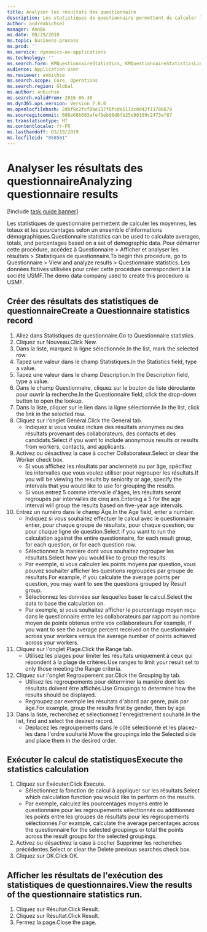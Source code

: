 ```yaml
---
title: Analyser les résultats des questionnaire
description: Les statistiques de questionnaire permettent de calculer les moyennes, les totaux et les pourcentages selon un ensemble d'informations démographiques.
author: andreabichsel
manager: AnnBe
ms.date: 08/29/2018
ms.topic: business-process
ms.prod: ''
ms.service: dynamics-ax-applications
ms.technology: ''
ms.search.form: KMQuestionnaireStatistics, KMQuestionnaireStatisticsLine
audience: Application User
ms.reviewer: anbichse
ms.search.scope: Core, Operations
ms.search.region: Global
ms.author: anbichse
ms.search.validFrom: 2016-06-30
ms.dyn365.ops.version: Version 7.0.0
ms.openlocfilehash: 2d8f9c2fcf0be117f8fcde5113c0d42f11786679
ms.sourcegitcommit: 608e68b603afef9eb98d8fb25e90109c2473ef87
ms.translationtype: HT
ms.contentlocale: fr-FR
ms.lasthandoff: 03/19/2019
ms.locfileid: "858581"
---
```

# <a name="analyzing-questionnaire-results"></a><span data-ttu-id="e47e6-103">Analyser les résultats des questionnaire</span><span class="sxs-lookup"><span data-stu-id="e47e6-103">Analyzing questionnaire results</span></span>

[!include [task guide banner](../../includes/task-guide-banner.md)]

<span data-ttu-id="e47e6-104">Les statistiques de questionnaire permettent de calculer les moyennes, les totaux et les pourcentages selon un ensemble d'informations démographiques.</span><span class="sxs-lookup"><span data-stu-id="e47e6-104">Questionnaire statistics can be used to calculate averages, totals, and percentages based on a set of demographic data.</span></span> <span data-ttu-id="e47e6-105">Pour démarrer cette procédure, accédez à Questionnaire > Afficher et analyser les résultats > Statistiques de questionnaire.</span><span class="sxs-lookup"><span data-stu-id="e47e6-105">To begin this procedure, go to Questionnaire > View and analyze results > Questionnaire statistics.</span></span> <span data-ttu-id="e47e6-106">Les données fictives utilisées pour créer cette procédure correspondent à la société USMF.</span><span class="sxs-lookup"><span data-stu-id="e47e6-106">The demo data company used to create this procedure is USMF.</span></span>


## <a name="create-a-questionnaire-statistics-record"></a><span data-ttu-id="e47e6-107">Créer des résultats des statistiques de questionnaire</span><span class="sxs-lookup"><span data-stu-id="e47e6-107">Create a Questionnaire statistics record</span></span>
1. <span data-ttu-id="e47e6-108">Allez dans Statistiques de questionnaire.</span><span class="sxs-lookup"><span data-stu-id="e47e6-108">Go to Questionnaire statistics.</span></span>
2. <span data-ttu-id="e47e6-109">Cliquez sur Nouveau.</span><span class="sxs-lookup"><span data-stu-id="e47e6-109">Click New.</span></span>
3. <span data-ttu-id="e47e6-110">Dans la liste, marquez la ligne sélectionnée.</span><span class="sxs-lookup"><span data-stu-id="e47e6-110">In the list, mark the selected row.</span></span>
4. <span data-ttu-id="e47e6-111">Tapez une valeur dans le champ Statistiques.</span><span class="sxs-lookup"><span data-stu-id="e47e6-111">In the Statistics field, type a value.</span></span>
5. <span data-ttu-id="e47e6-112">Tapez une valeur dans le champ Description.</span><span class="sxs-lookup"><span data-stu-id="e47e6-112">In the Description field, type a value.</span></span>
6. <span data-ttu-id="e47e6-113">Dans le champ Questionnaire, cliquez sur le bouton de liste déroulante pour ouvrir la recherche.</span><span class="sxs-lookup"><span data-stu-id="e47e6-113">In the Questionnaire field, click the drop-down button to open the lookup.</span></span>
7. <span data-ttu-id="e47e6-114">Dans la liste, cliquer sur le lien dans la ligne sélectionnée.</span><span class="sxs-lookup"><span data-stu-id="e47e6-114">In the list, click the link in the selected row.</span></span>
8. <span data-ttu-id="e47e6-115">Cliquez sur l'onglet Général.</span><span class="sxs-lookup"><span data-stu-id="e47e6-115">Click the General tab.</span></span>
    * <span data-ttu-id="e47e6-116">Indiquez si vous voulez inclure des résultats anonymes ou des résultats provenant des collaborateurs, des contacts et des candidats.</span><span class="sxs-lookup"><span data-stu-id="e47e6-116">Select if you want to include anonymous results or results from workers, contacts, and applicants.</span></span>  
9. <span data-ttu-id="e47e6-117">Activez ou désactivez la case à cocher Collaborateur.</span><span class="sxs-lookup"><span data-stu-id="e47e6-117">Select or clear the Worker check box.</span></span>
    * <span data-ttu-id="e47e6-118">Si vous affichez les résultats par ancienneté ou par âge, spécifiez les intervalles que vous voulez utiliser pour regrouper les résultats.</span><span class="sxs-lookup"><span data-stu-id="e47e6-118">If you will be viewing the results by seniority or age, specify the intervals that you would like to use for grouping the results.</span></span>  
    * <span data-ttu-id="e47e6-119">Si vous entrez 5 comme intervalle d'âges, les résultats seront regroupés par intervalles de cinq ans.</span><span class="sxs-lookup"><span data-stu-id="e47e6-119">Entering a 5 for the age interval will group the results based on five-year age intervals.</span></span>  
10. <span data-ttu-id="e47e6-120">Entrez un numéro dans le champ Âge.</span><span class="sxs-lookup"><span data-stu-id="e47e6-120">In the Age field, enter a number.</span></span>
    * <span data-ttu-id="e47e6-121">Indiquez si vous souhaitez effectuer le calcul avec le questionnaire entier, pour chaque groupe de résultats, pour chaque question, ou pour chaque ligne de question.</span><span class="sxs-lookup"><span data-stu-id="e47e6-121">Select if you want to run the calculation against the entire questionnaire, for each result group, for each question, or for each question row.</span></span>  
    * <span data-ttu-id="e47e6-122">Sélectionnez la manière dont vous souhaitez regrouper les résultats.</span><span class="sxs-lookup"><span data-stu-id="e47e6-122">Select how you would like to group the results.</span></span>  
    * <span data-ttu-id="e47e6-123">Par exemple, si vous calculez les points moyens par question, vous pouvez souhaiter afficher les questions regroupées par groupe de résultats.</span><span class="sxs-lookup"><span data-stu-id="e47e6-123">For example, if you calculate the average points per question, you may want to see the questions grouped by Result group.</span></span>  
    * <span data-ttu-id="e47e6-124">Sélectionnez les données sur lesquelles baser le calcul.</span><span class="sxs-lookup"><span data-stu-id="e47e6-124">Select the data to base the calculation on.</span></span>  
    * <span data-ttu-id="e47e6-125">Par exemple, si vous souhaitez afficher le pourcentage moyen reçu dans le questionnaire entre les collaborateurs par rapport au nombre moyen de points obtenus entre vos collaborateurs.</span><span class="sxs-lookup"><span data-stu-id="e47e6-125">For example, if you want to see the average percent received on the questionnaire across your workers versus the average number of points achieved across your workers.</span></span>  
11. <span data-ttu-id="e47e6-126">Cliquez sur l'onglet Plage.</span><span class="sxs-lookup"><span data-stu-id="e47e6-126">Click the Range tab.</span></span>
    * <span data-ttu-id="e47e6-127">Utilisez les plages pour limiter les résultats uniquement à ceux qui répondent à la plage de critères.</span><span class="sxs-lookup"><span data-stu-id="e47e6-127">Use ranges to limit your result set to only those meeting the Range criteria.</span></span>  
12. <span data-ttu-id="e47e6-128">Cliquez sur l'onglet Regroupement par.</span><span class="sxs-lookup"><span data-stu-id="e47e6-128">Click the Grouping by tab.</span></span>
    * <span data-ttu-id="e47e6-129">Utilisez les regroupements pour déterminer la manière dont les résultats doivent être affichés.</span><span class="sxs-lookup"><span data-stu-id="e47e6-129">Use Groupings to determine how the results should be displayed.</span></span>  
    * <span data-ttu-id="e47e6-130">Regroupez par exemple les résultats d'abord par genre, puis par âge.</span><span class="sxs-lookup"><span data-stu-id="e47e6-130">For example, group the results first by gender, then by age.</span></span>  
13. <span data-ttu-id="e47e6-131">Dans la liste, recherchez et sélectionnez l'enregistrement souhaité.</span><span class="sxs-lookup"><span data-stu-id="e47e6-131">In the list, find and select the desired record.</span></span>
    * <span data-ttu-id="e47e6-132">Déplacez les regroupements dans le côté sélectionné et les placez-les dans l'ordre souhaité.</span><span class="sxs-lookup"><span data-stu-id="e47e6-132">Move the groupings into the Selected side and place them in the desired order.</span></span>  

## <a name="execute-the-statistics-calculation"></a><span data-ttu-id="e47e6-133">Exécuter le calcul de statistiques</span><span class="sxs-lookup"><span data-stu-id="e47e6-133">Execute the statistics calculation</span></span>
1. <span data-ttu-id="e47e6-134">Cliquez sur Exécuter.</span><span class="sxs-lookup"><span data-stu-id="e47e6-134">Click Execute.</span></span>
    * <span data-ttu-id="e47e6-135">Sélectionnez la fonction de calcul à appliquer sur les résultats.</span><span class="sxs-lookup"><span data-stu-id="e47e6-135">Select which calculation function you would like to perform on the results.</span></span>  
    * <span data-ttu-id="e47e6-136">Par exemple, calculez les pourcentages moyens entre le questionnaire pour les regroupements sélectionnés ou additionnez les points entre les groupes de résultats pour les regroupements sélectionnés.</span><span class="sxs-lookup"><span data-stu-id="e47e6-136">For example, calculate the average percentages across the questionnaire for the selected groupings or total the points across the result groups for the selected groupings.</span></span>  
2. <span data-ttu-id="e47e6-137">Activez ou désactivez la case à cocher Supprimer les recherches précédentes.</span><span class="sxs-lookup"><span data-stu-id="e47e6-137">Select or clear the Delete previous searches check box.</span></span>
3. <span data-ttu-id="e47e6-138">Cliquez sur OK.</span><span class="sxs-lookup"><span data-stu-id="e47e6-138">Click OK.</span></span>

## <a name="view-the-results-of-the-questionnaire-statistics-run"></a><span data-ttu-id="e47e6-139">Afficher les résultats de l'exécution des statistiques de questionnaires.</span><span class="sxs-lookup"><span data-stu-id="e47e6-139">View the results of the questionnaire statistics run.</span></span>
1. <span data-ttu-id="e47e6-140">Cliquez sur Résultat.</span><span class="sxs-lookup"><span data-stu-id="e47e6-140">Click Result.</span></span>
2. <span data-ttu-id="e47e6-141">Cliquez sur Résultat.</span><span class="sxs-lookup"><span data-stu-id="e47e6-141">Click Result.</span></span>
3. <span data-ttu-id="e47e6-142">Fermez la page.</span><span class="sxs-lookup"><span data-stu-id="e47e6-142">Close the page.</span></span>

